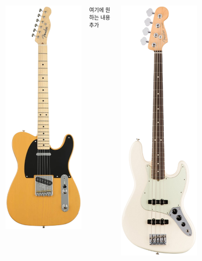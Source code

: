 <div style="display: flex; justify-content: space-between; align-items: flex-start; width: 100%;">
  <!-- 왼쪽 기타 이미지 -->
  <img src="image/tele.png" alt="기타 1" width="200" />

  <!-- 중앙에 텍스트 추가 -->
  <div style="margin: 0 20px;">여기에 원하는 내용 추가</div>

  <!-- 오른쪽 기타 이미지 -->
  <img src="image/bass.png" alt="기타 2" width="200" />
</div>

